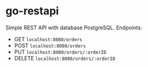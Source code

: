 # go-restapi

Simple REST API with database PostgreSQL. Endpoints:
- GET `localhost:8080/orders`
- POST `localhost:8080/orders`
- PUT `localhost:8080/orders/:orderID`
- DELETE `localhost:8080/orders/:orderID`
